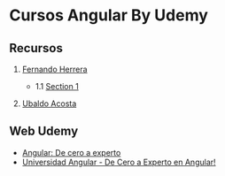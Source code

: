 # Cursos Angular By Udemy

## Recursos
1. [Fernando Herrera](./Fernando-Herrera/)
    - 1.1 [Section 1](./Fernando-Herrera/Section-1-Intro/)

2. [Ubaldo Acosta](./Ubaldo-Acosta/)

## Web Udemy
- [Angular: De cero a experto](https://www.udemy.com/course/angular-fernando-herrera/)
- [Universidad Angular - De Cero a Experto en Angular!](https://www.udemy.com/course/angular-de-cero-a-experto-angular-2-framework-javascript-html-css/)